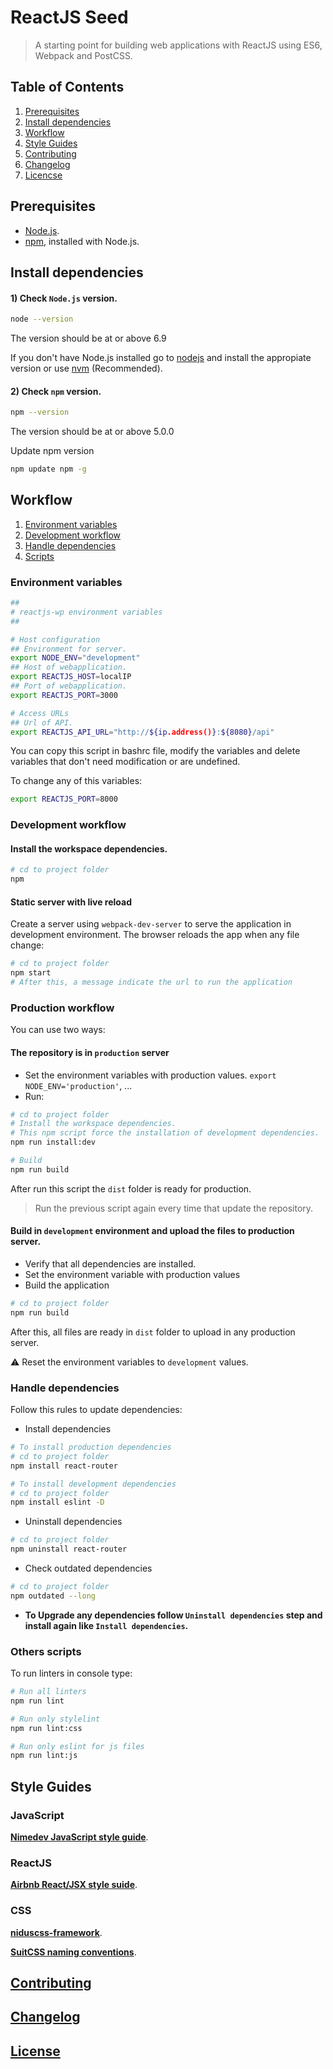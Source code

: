 # ReactJS Seed

> A starting point for building web applications with ReactJS using ES6, Webpack and PostCSS.


## Table of Contents

  1. [Prerequisites](#prerequisites)
  1. [Install dependencies](#install-dependencies)
  1. [Workflow](#workflow)
  1. [Style Guides](#style-guides)
  1. [Contributing](#contributing)
  1. [Changelog](#changelog)
  1. [Licencse](#license)


## Prerequisites

- [Node.js](https://nodejs.org/en/download/).
- [npm](https://www.npmjs.com/), installed with Node.js.


## Install dependencies

#### 1) Check `Node.js` version.

```sh
node --version
```
The version should be at or above 6.9

If you don't have Node.js installed go to [nodejs](https://nodejs.org/en/download/) and install the appropiate version or use [nvm](http://www.sergiolepore.net/2014/06/30/nvm-instalando-y-usando-node-version-manager/) (Recommended).

#### 2) Check `npm` version.

```sh
npm --version
```
The version should be at or above 5.0.0

Update npm version

```sh
npm update npm -g
```


## Workflow

  1. [Environment variables](#environment-variables)
  1. [Development workflow](#development-workflow)
  1. [Handle dependencies](#handle-dependencies)
  1. [Scripts](#others-scripts)

### Environment variables

```sh
##
# reactjs-wp environment variables
##

# Host configuration
## Environment for server.
export NODE_ENV="development"
## Host of webapplication.
export REACTJS_HOST=localIP
## Port of webapplication.
export REACTJS_PORT=3000

# Access URLs
## Url of API.
export REACTJS_API_URL="http://${ip.address()}:${8080}/api"
```

You can copy this script in bashrc file, modify the variables and delete variables that don't need modification or are undefined.

To change any of this variables:

```sh
export REACTJS_PORT=8000
```

### Development workflow

#### Install the workspace dependencies.

```sh
# cd to project folder
npm
```

#### Static server with live reload
Create a server using `webpack-dev-server` to serve the application in development environment.
The browser reloads the app when any file change:

```sh
# cd to project folder
npm start
# After this, a message indicate the url to run the application
```

### Production workflow

You can use two ways:

#### The repository is in `production` server
- Set the environment variables with production values. `export NODE_ENV='production'`, ...
- Run:

```sh
# cd to project folder
# Install the workspace dependencies.
# This npm script force the installation of development dependencies.
npm run install:dev

# Build
npm run build
```
After run this script the `dist` folder is ready for production.
> Run the previous script again every time that update the repository.

#### Build in `development` environment and upload the files to production server.
- Verify that all dependencies are installed.
- Set the environment variable with production values
- Build the application

```sh
# cd to project folder
npm run build
```
After this, all files are ready in `dist` folder to upload in any production server.

:warning: Reset the environment variables to `development` values.

### Handle dependencies
Follow this rules to update dependencies:

- Install dependencies

```sh
# To install production dependencies
# cd to project folder
npm install react-router

# To install development dependencies
# cd to project folder
npm install eslint -D
```

- Uninstall dependencies

```sh
# cd to project folder
npm uninstall react-router
```

- Check outdated dependencies

```sh
# cd to project folder
npm outdated --long
```

- **To Upgrade any dependencies follow `Uninstall dependencies` step and install again like `Install dependencies`.**

### Others scripts

To run linters in console type:

```sh
# Run all linters
npm run lint

# Run only stylelint
npm run lint:css

# Run only eslint for js files
npm run lint:js
```


## Style Guides

### JavaScript

**[Nimedev JavaScript style guide](https://github.com/nimedev/javascript)**.

### ReactJS

**[Airbnb React/JSX style suide](https://github.com/nimedev/javascript/tree/master/react)**.

### CSS

**[niduscss-framework](https://github.com/nimedev/niduscss-framework)**.

**[SuitCSS naming conventions](https://github.com/suitcss/suit/blob/master/doc/naming-conventions.md)**.


## [Contributing](CONTRIBUTING.md)


## [Changelog](CHANGELOG.md)


## [License](LICENSE.md)
